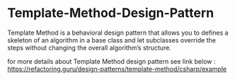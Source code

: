 # Template-Method-Design-Pattern
 
Template Method is a behavioral design pattern that allows you to defines a skeleton of an algorithm in a base class and let subclasses override the steps without changing the overall algorithm’s structure.

for more details about Template Method design pattern see link below : https://refactoring.guru/design-patterns/template-method/csharp/example
